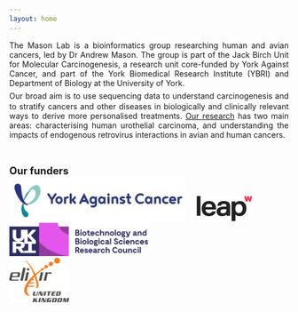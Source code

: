 ```yaml
---
layout: home
---
```


<p align="justify">
The Mason Lab is a bioinformatics group researching human and avian cancers, led by Dr Andrew Mason. The group is part of the Jack Birch Unit for Molecular Carcinogenesis, a research unit core-funded by York Against Cancer, and part of the York Biomedical Research Institute (YBRI) and Department of Biology at the University of York.<br/>
<span style="font-size:1.5em;"> </span>
Our broad aim is to use sequencing data to understand carcinogenesis and to stratify cancers and other diseases in biologically and clinically relevant ways to derive more personalised treatments. <a href="bioresearch">Our research</a> has two main areas: characterising human urothelial carcinoma, and understanding the impacts of endogenous retrovirus interactions in avian and human cancers.
</p><br/>


<span style="font-size:1.3em;">**Our funders**</span><br/>
[<img src="/assets/images/YAC-full.jpg" height="80">](https://www.yorkagainstcancer.org.uk/)&nbsp;&nbsp;&nbsp;&nbsp;
[<img src="/assets/images/WellcomeLeap.png" height="45">](https://wellcomeleap.org/) &nbsp;&nbsp;&nbsp;&nbsp;
[<img src="/assets/images/BBSRC.png" height="60">](https://bbsrc.ukri.org/)<br/>
[<img src="/assets/images/elixir_uk.png" height="80">](https://elixiruknode.org/)
